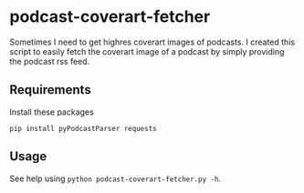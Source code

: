 # podcast-coverart-fetcher

Sometimes I need to get highres coverart images of podcasts. I created this script to easily fetch the coverart image of a podcast by simply providing the podcast rss feed.

## Requirements

Install these packages

```
pip install pyPodcastParser requests
```

## Usage

See help using `python podcast-coverart-fetcher.py -h`.
